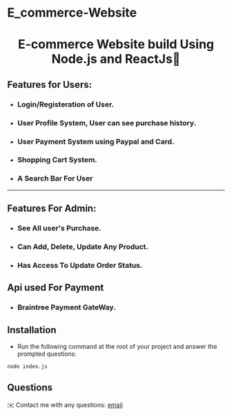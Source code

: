 # E_commerce-Website
<h1 align="center">E-commerce Website build Using Node.js and ReactJs👋</h1>
<h2>Features for Users:</h2>
<ul>
  <li><h3>Login/Registeration of User. </h3></li>
  <li><h3> User Profile System, User can see purchase history. </h3></li>
  <li><h3> User Payment System using Paypal and Card.</h3></li>
  <li><h3> Shopping Cart System. </h3></li>
  <li><h3> A Search Bar For User </h3> </li>
</ul><hr/>
<h2>Features For Admin:</h2>
<ul>
  <li><h3>See All user's Purchase.</h3></li>
  <li><h3>Can Add, Delete, Update Any Product.</h3></li>
  <li><h3>Has Access To Update Order Status.</h3></li>
</ul>
<h2>Api used For Payment</h2>
<ul>
  <li><h3>Braintree Payment GateWay.</h3></li>
</ul>


## Installation

* Run the following command at the root of your project and answer the prompted questions:
  
`node index.js`


## Questions
✉️ Contact me with any questions: [email](mailto:swapnilagarwal2001@gmail.com)

